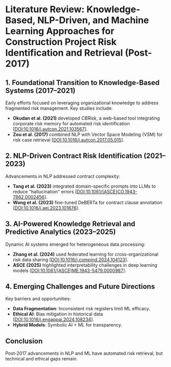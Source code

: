 # Literature Review: Knowledge-Based, NLP-Driven, and Machine Learning Approaches for Construction Project Risk Identification and Retrieval (Post-2017)

## 1. Foundational Transition to Knowledge-Based Systems (2017–2021)

Early efforts focused on leveraging organizational knowledge to address fragmented risk management. Key studies include:

- **Okudan et al. (2021)** developed *CBRisk*, a web-based tool integrating corporate risk memory for automated risk identification [[DOI:10.1016/j.autcon.2021.103567](https://doi.org/10.1016/j.autcon.2021.103567)].
- **Zou et al. (2017)** combined NLP with Vector Space Modeling (VSM) for risk case retrieval [[DOI:10.1016/j.autcon.2017.05.015](https://doi.org/10.1016/j.autcon.2017.05.015)].

## 2. NLP-Driven Contract Risk Identification (2021–2023)

Advancements in NLP addressed contract complexity:

- **Tang et al. (2023)** integrated domain-specific prompts into LLMs to reduce "hallucination" errors [[DOI:10.1061/(ASCE)CO.1943-7862.0002456](https://doi.org/10.1061/(ASCE)CO.1943-7862.0002456)].
- **Wong et al. (2023)** fine-tuned DeBERTa for contract clause annotation [[DOI:10.1016/j.aei.2023.101876](https://doi.org/10.1016/j.aei.2023.101876)].

## 3. AI-Powered Knowledge Retrieval and Predictive Analytics (2023–2025)

Dynamic AI systems emerged for heterogeneous data processing:

- **Zhang et al. (2024)** used federated learning for cross-organizational risk data sharing [[DOI:10.1016/j.compind.2024.104123](https://doi.org/10.1016/j.compind.2024.104123)].
- **ASCE (2025)** highlighted interpretability challenges in deep learning models [[DOI:10.1061/(ASCE)ME.1943-5479.0000987](https://doi.org/10.1061/(ASCE)ME.1943-5479.0000987)].

## 4. Emerging Challenges and Future Directions

Key barriers and opportunities:

- **Data Fragmentation**: Inconsistent risk registers limit ML efficacy.
- **Ethical AI**: Bias mitigation in historical data [[DOI:10.1016/j.engappai.2024.108234](https://doi.org/10.1016/j.engappai.2024.108234)].
- **Hybrid Models**: Symbolic AI + ML for transparency.

## Conclusion

Post-2017 advancements in NLP and ML have automated risk retrieval, but technical and ethical gaps remain.
